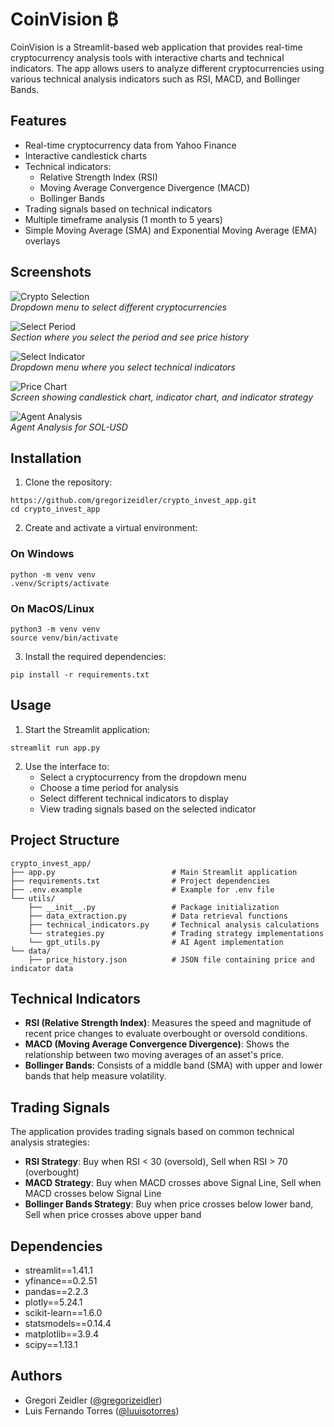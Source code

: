 # CoinVision ₿

CoinVision is a Streamlit-based web application that provides real-time cryptocurrency analysis tools with interactive charts and technical indicators. The app allows users to analyze different cryptocurrencies using various technical analysis indicators such as RSI, MACD, and Bollinger Bands.

## Features

- Real-time cryptocurrency data from Yahoo Finance
- Interactive candlestick charts
- Technical indicators:
  - Relative Strength Index (RSI)
  - Moving Average Convergence Divergence (MACD)
  - Bollinger Bands
- Trading signals based on technical indicators
- Multiple timeframe analysis (1 month to 5 years)
- Simple Moving Average (SMA) and Exponential Moving Average (EMA) overlays

## Screenshots
![Crypto Selection](images/select_crypto.png)<br>
*Dropdown menu to select different cryptocurrencies*

![Select Period](images/select_period.png)<br>
*Section where you select the period and see price history*

![Select Indicator](images/select_indicator.png)<br>
*Dropdown menu where you select technical indicators*

![Price Chart](images/price_chart.png)<br>
*Screen showing candlestick chart, indicator chart, and indicator strategy*

![Agent Analysis](images/agent_analysis.png)<br>
*Agent Analysis for SOL-USD*

## Installation

1. Clone the repository:

```
https://github.com/gregorizeidler/crypto_invest_app.git
cd crypto_invest_app
```

2. Create and activate a virtual environment:

### On Windows 
```
python -m venv venv
.venv/Scripts/activate
```

### On MacOS/Linux
```
python3 -m venv venv
source venv/bin/activate
```

3. Install the required dependencies:
```
pip install -r requirements.txt
```

## Usage

1. Start the Streamlit application:
```
streamlit run app.py
```

2. Use the interface to:
   - Select a cryptocurrency from the dropdown menu
   - Choose a time period for analysis
   - Select different technical indicators to display
   - View trading signals based on the selected indicator

## Project Structure
```
crypto_invest_app/
├── app.py                          # Main Streamlit application
├── requirements.txt                # Project dependencies
├── .env.example                    # Example for .env file
└── utils/
    ├── __init__.py                 # Package initialization
    ├── data_extraction.py          # Data retrieval functions
    ├── technical_indicators.py     # Technical analysis calculations
    └── strategies.py               # Trading strategy implementations
    └── gpt_utils.py                # AI Agent implementation
└── data/
    ├── price_history.json          # JSON file containing price and indicator data
```

## Technical Indicators

- **RSI (Relative Strength Index)**: Measures the speed and magnitude of recent price changes to evaluate overbought or oversold conditions.
- **MACD (Moving Average Convergence Divergence)**: Shows the relationship between two moving averages of an asset's price.
- **Bollinger Bands**: Consists of a middle band (SMA) with upper and lower bands that help measure volatility.

## Trading Signals

The application provides trading signals based on common technical analysis strategies:

- **RSI Strategy**: Buy when RSI < 30 (oversold), Sell when RSI > 70 (overbought)
- **MACD Strategy**: Buy when MACD crosses above Signal Line, Sell when MACD crosses below Signal Line
- **Bollinger Bands Strategy**: Buy when price crosses below lower band, Sell when price crosses above upper band

## Dependencies

- streamlit==1.41.1
- yfinance==0.2.51
- pandas==2.2.3
- plotly==5.24.1
- scikit-learn==1.6.0
- statsmodels==0.14.4
- matplotlib==3.9.4
- scipy==1.13.1

## Authors 
- Gregori Zeidler (<a href="https://github.com/gregorizeidler">@gregorizeidler</a>)
- Luis Fernando Torres (<a href="https://github.com/luuisotorres">@luuisotorres</a>)